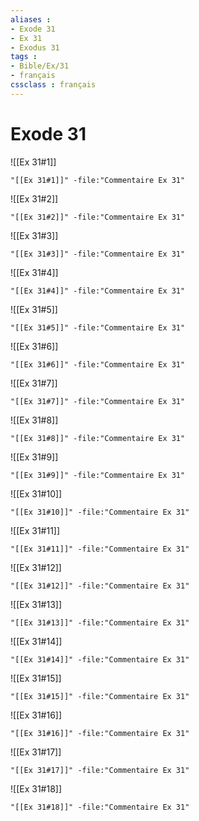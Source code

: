 ```yaml
---
aliases : 
- Exode 31
- Ex 31
- Exodus 31
tags : 
- Bible/Ex/31
- français
cssclass : français
---
```


# Exode 31

![[Ex 31#1]]

```query
"[[Ex 31#1]]" -file:"Commentaire Ex 31"
```

![[Ex 31#2]]

```query
"[[Ex 31#2]]" -file:"Commentaire Ex 31"
```

![[Ex 31#3]]

```query
"[[Ex 31#3]]" -file:"Commentaire Ex 31"
```

![[Ex 31#4]]

```query
"[[Ex 31#4]]" -file:"Commentaire Ex 31"
```

![[Ex 31#5]]

```query
"[[Ex 31#5]]" -file:"Commentaire Ex 31"
```

![[Ex 31#6]]

```query
"[[Ex 31#6]]" -file:"Commentaire Ex 31"
```

![[Ex 31#7]]

```query
"[[Ex 31#7]]" -file:"Commentaire Ex 31"
```

![[Ex 31#8]]

```query
"[[Ex 31#8]]" -file:"Commentaire Ex 31"
```

![[Ex 31#9]]

```query
"[[Ex 31#9]]" -file:"Commentaire Ex 31"
```

![[Ex 31#10]]

```query
"[[Ex 31#10]]" -file:"Commentaire Ex 31"
```

![[Ex 31#11]]

```query
"[[Ex 31#11]]" -file:"Commentaire Ex 31"
```

![[Ex 31#12]]

```query
"[[Ex 31#12]]" -file:"Commentaire Ex 31"
```

![[Ex 31#13]]

```query
"[[Ex 31#13]]" -file:"Commentaire Ex 31"
```

![[Ex 31#14]]

```query
"[[Ex 31#14]]" -file:"Commentaire Ex 31"
```

![[Ex 31#15]]

```query
"[[Ex 31#15]]" -file:"Commentaire Ex 31"
```

![[Ex 31#16]]

```query
"[[Ex 31#16]]" -file:"Commentaire Ex 31"
```

![[Ex 31#17]]

```query
"[[Ex 31#17]]" -file:"Commentaire Ex 31"
```

![[Ex 31#18]]

```query
"[[Ex 31#18]]" -file:"Commentaire Ex 31"
```

